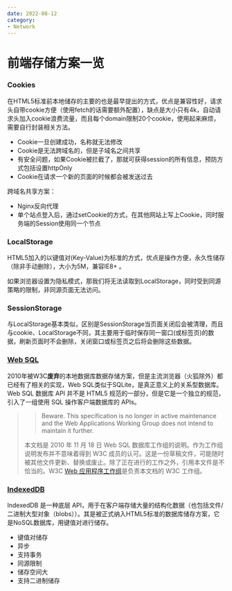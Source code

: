 ```yaml
---
date: 2022-08-12
category:
- Network
---
```

# 前端存储方案一览

### **Cookies**

在HTML5标准前本地储存的主要的也是最早提出的⽅式，优点是兼容性好，请求头⾃带cookie⽅便（使用fetch的话需要额外配置），缺点是⼤⼩只有4k，⾃动请求头加⼊cookie浪费流量，而且每个domain限制20个cookie，使⽤起来麻烦，需要自行封装相关方法。

- Cookie一旦创建成功，名称就无法修改
- Cookie是无法跨域名的，但是子域名之间共享
- 有安全问题，如果Cookie被拦截了，那就可获得session的所有信息，预防方式包括设置httpOnly
- Cookie在请求一个新的页面的时候都会被发送过去

跨域名共享方案：

- Nginx反向代理
- 单个站点登入后，通过setCookie的方式，在其他网站上写上Cookie，同时服务端的Session使用同一个节点

### **LocalStorage**

HTML5加⼊的以键值对(Key-Value)为标准的⽅式，优点是操作⽅便，永久性储存（除⾮⼿动删除），⼤⼩为5M，兼容IE8+ 。

如果浏览器设置为隐私模式，那我们将无法读取到LocalStorage，同时受到同源策略的限制，非同源页面无法访问。

### **SessionStorage**

与LocalStorage基本类似，区别是SessionStorage当⻚⾯关闭后会被清理，⽽且与cookie、LocalStorage不同，其主要用于临时保存同一窗口(或标签页)的数据，刷新页面时不会删除，关闭窗口或标签页之后将会删除这些数据。

### [**Web SQL**](https://www.w3.org/TR/webdatabase/)

2010年被W3C**废弃**的本地数据库数据存储⽅案，但是主流浏览器（⽕狐除外）都已经有了相关的实现，Web SQL类似于SQLite，是真正意义上的关系型数据库。Web SQL 数据库 API 并不是 HTML5 规范的一部分，但是它是一个独立的规范，引入了一组使用 SQL 操作客户端数据库的 APIs。

> > Beware. This specification is no longer in active maintenance and the Web Applications Working Group does not intend to maintain it further.
>
> 本文档是 2010 年 11 月 18 日 Web SQL 数据库工作组的说明。作为工作组说明发布并不意味着得到 W3C 成员的认可。这是一份草稿文件，可能随时被其他文件更新、替换或废止。除了正在进行的工作之外，引用本文件是不恰当的。W3C [Web 应用程序工作组](http://www.w3.org/2008/webapps/)是负责本文档的 W3C 工作组。

### [**IndexedDB**](https://developer.mozilla.org/zh-CN/docs/Web/API/IndexedDB_API)

IndexedDB 是一种底层 API，用于在客户端存储大量的结构化数据（也包括文件/二进制大型对象（blobs））。其是被正式纳⼊HTML5标准的数据库储存⽅案，它是NoSQL数据库，⽤键值对进⾏储存。

- 键值对储存
- 异步
- 支持事务
- 同源限制
- 储存空间大
- 支持二进制储存
